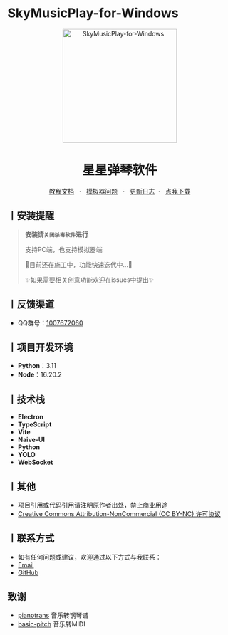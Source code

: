 ﻿# SkyMusicPlay-for-Windows

<p align="center">
  <a href="https://github.com/windhide/SkyMusicPlay-for-Windows"><img src="https://files.superbed.cc/store/images/7e/7a/67bfcd95d0e0a243d4067e7a.png" width="256" height="256" alt="SkyMusicPlay-for-Windows"></a>
<h1 align = "center">星星弹琴软件</h1>
<div align = "center">
        <a href="https://windhide.netlify.app" target="_blank">教程文档</a> &nbsp; · &nbsp;
        <a href="https://windhide.netlify.app/#/zh-cn/simulator">模拟器问题</a> &nbsp; · &nbsp;
        <a href="https://windhide.netlify.app/#/zh-cn/update_log">更新日志</a>&nbsp; · &nbsp;
        <a href="https://github.com/windhide/SkyMusicPlay-for-Windows/releases">点我下载</a>
</div>

## 丨安装提醒
>
> **安装请`关闭杀毒软件`进行**
>
> 支持PC端，也支持模拟器端
>
> 🚧目前还在施工中，功能快速迭代中...🚧
>
>
> ✨如果需要相关创意功能欢迎在issues中提出✨
>

## 丨反馈渠道

- QQ群号：[1007672060](https://qm.qq.com/q/VFnq60fugu)
</details>


## 丨项目开发环境

- **Python**：3.11
- **Node**：16.20.2

## 丨技术栈

- **Electron**
- **TypeScript**
- **Vite**
- **Naive-UI**
- **Python**
- **YOLO**
- **WebSocket**

## 丨其他
-  项目引用或代码引用请注明原作者出处，禁止商业用途
-  [Creative Commons Attribution-NonCommercial (CC BY-NC) 许可协议](https://creativecommons.org/licenses/by-nc/4.0/deed.zh-hans)


## 丨联系方式
- 如有任何问题或建议，欢迎通过以下方式与我联系：
- [Email](mailto:WindHide520@gmail.com)
- [GitHub](https://github.com/windhide)

## 致谢
- [pianotrans](https://github.com/azuwis/pianotrans) 音乐转钢琴谱
- [basic-pitch](https://github.com/spotify/) 音乐转MIDI
